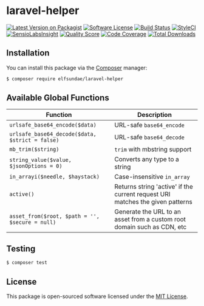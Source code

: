 # laravel-helper

[![Latest Version on Packagist](https://img.shields.io/packagist/v/elfsundae/laravel-helper.svg?style=flat-square)](https://packagist.org/packages/elfsundae/laravel-helper)
[![Software License](https://img.shields.io/badge/license-MIT-brightgreen.svg?style=flat-square)](LICENSE.md)
[![Build Status](https://img.shields.io/travis/ElfSundae/laravel-helper/master.svg?style=flat-square)](https://travis-ci.org/ElfSundae/laravel-helper)
[![StyleCI](https://styleci.io/repos/94307071/shield)](https://styleci.io/repos/94307071)
[![SensioLabsInsight](https://img.shields.io/sensiolabs/i/81457d2a-754f-44b7-b66e-10049e4f9804.svg?style=flat-square)](https://insight.sensiolabs.com/projects/81457d2a-754f-44b7-b66e-10049e4f9804)
[![Quality Score](https://img.shields.io/scrutinizer/g/elfsundae/laravel-helper.svg?style=flat-square)](https://scrutinizer-ci.com/g/elfsundae/laravel-helper)
[![Code Coverage](https://img.shields.io/scrutinizer/coverage/g/elfsundae/laravel-helper/master.svg?style=flat-square)](https://scrutinizer-ci.com/g/elfsundae/laravel-helper/?branch=master)
[![Total Downloads](https://img.shields.io/packagist/dt/elfsundae/laravel-helper.svg?style=flat-square)](https://packagist.org/packages/elfsundae/laravel-helper)

## Installation

You can install this package via the [Composer](https://getcomposer.org) manager:

```sh
$ composer require elfsundae/laravel-helper
```

## Available Global Functions

|                     Function                    |                                  Description                                  |
|-------------------------------------------------|-------------------------------------------------------------------------------|
| `urlsafe_base64_encode($data)`                  | URL-safe `base64_encode`                                                      |
| `urlsafe_base64_decode($data, $strict = false)` | URL-safe `base64_decode`                                                      |
| `mb_trim($string)`                              | `trim` with mbstring support                                                  |
| `string_value($value, $jsonOptions = 0)`        | Converts any type to a string                                                 |
| `in_arrayi($needle, $haystack)`                 | Case-insensitive `in_array`                                                   |
| `active()`                                      | Returns string 'active' if the current request URI matches the given patterns |
| `asset_from($root, $path = '', $secure = null)` | Generate the URL to an asset from a custom root domain such as CDN, etc       |

## Testing

```sh
$ composer test
```

## License

This package is open-sourced software licensed under the [MIT License](LICENSE.md).
